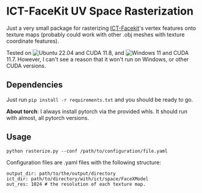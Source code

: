 # ICT-FaceKit UV Space Rasterization
Just a very small package for rasterizing [ICT-Facekit](https://github.com/ICT-VGL/ICT-FaceKit)'s vertex features onto texture maps (probably could work with other .obj meshes with texture coordinate features).


Tested on ![Ubuntu](https://img.shields.io/badge/Ubuntu-E95420?style=for-the-badge&logo=ubuntu&logoColor=white) 22.04 and CUDA 11.8, and ![Windows 11](https://img.shields.io/badge/Windows%2011-%230079d5.svg?style=for-the-badge&logo=Windows%2011&logoColor=white) and CUDA 11.7. However, I can't see a reason that it won't run on Windows, or other CUDA versions.

## Dependencies
Just run ```pip install -r requirements.txt``` and you should be ready to go.

**About torch**: I always install pytorch via the provided whls. It should run
with almost, all pytorch versions.

## Usage
```
python rasterize.py --conf /path/to/configuration/file.yaml
```

Configuration files are .yaml files with the following structure:
```
output_dir: path/to/the/output/directory
ict_dir: path/to/directory/with/ict/space/FaceXModel
out_res: 1024 # the resolution of each texture map.
```
